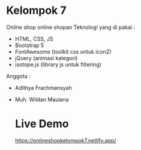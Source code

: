 # Kelompok 7

Online shop online shopan
Teknologi yang di pakai :
- HTML, CSS, JS
- Bootstrap 5
- FontAwesome (toolkit css untuk icon2)
- jQuery (animasi kategori)
- isotope.js (library js untuk filtering)

Anggota :

- Adithya Frachmansyah
- Muh. Wildan Maulana
  
  # Live Demo
  https://onlineshopkelompok7.netlify.app/
